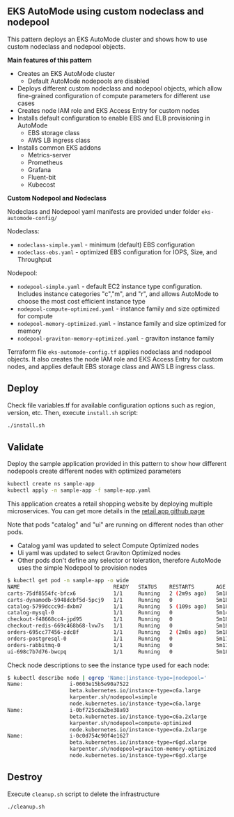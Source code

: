 EKS AutoMode using custom nodeclass and nodepool
---

This pattern deploys an EKS AutoMode cluster and shows how to use custom nodeclass and nodepool objects.

**Main features of this pattern**

- Creates an EKS AutoMode cluster
  - Default AutoMode nodepools are disabled
- Deploys different custom nodeclass and nodepool objects, which allow fine-grained configuration of compute parameters for different use cases
- Creates node IAM role and EKS Access Entry for custom nodes
- Installs default configuration to enable EBS and ELB provisioning in AutoMode
  - EBS storage class
  - AWS LB ingress class
- Installs common EKS addons
  - Metrics-server
  - Prometheus
  - Grafana
  - Fluent-bit
  - Kubecost

**Custom Nodepool and Nodeclass**

Nodeclass and Nodepool yaml manifests are provided under folder `eks-automode-config/`

Nodeclass:

- `nodeclass-simple.yaml` - minimum (default) EBS configuration
- `nodeclass-ebs.yaml` - optimized EBS configuration for IOPS, Size, and Throughput

Nodepool:

- `nodepool-simple.yaml` - default EC2 instance type configuration. Includes instance categories "c","m", and "r", and allows AutoMode to choose the most cost efficient instance type
- `nodepool-compute-optimized.yaml` - instance family and size optimized for compute
- `nodepool-memory-optimized.yaml` - instance family and size optimized for memory
- `nodepool-graviton-memory-optimized.yaml` - graviton instance family

Terraform file `eks-automode-config.tf` applies nodeclass and nodepool objects. It also creates the node IAM role and EKS Access Entry for custom nodes, and applies default EBS storage class and AWS LB ingress class.

Deploy
---
Check file variables.tf for available configuration options such as region, version, etc.
Then, execute `install.sh` script:

```bash
./install.sh
```

Validate
---
Deploy the sample application provided in this pattern to show how different nodepools create different nodes with optimized parameters

```bash
kubectl create ns sample-app
kubectl apply -n sample-app -f sample-app.yaml
```

This application creates a retail shopping website by deploying multiple microservices. You can get more details in the [retail app github page](https://github.com/aws-containers/retail-store-sample-app)

Note that pods "catalog" and "ui" are running on different nodes than other pods.

- Catalog yaml was updated to select Compute Optimized nodes
- Ui yaml was updated to select Graviton Optimized nodes
- Other pods don't define any selector or toleration, therefore AutoMode uses the simple Nodepool to provision nodes

```bash
$ kubectl get pod -n sample-app -o wide
NAME                              READY   STATUS    RESTARTS       AGE     IP           NODE                  NOMINATED NODE   READINESS GATES
carts-75df8554fc-bfcx6            1/1     Running   2 (2m9s ago)   5m18s   10.1.0.48    i-0603e15b5e90a7522   <none>           <none>
carts-dynamodb-5948dcbf5d-5pcj9   1/1     Running   0              5m18s   10.1.0.19    i-0603e15b5e90a7522   <none>           <none>
catalog-5799dccc9d-dxbm7          1/1     Running   5 (109s ago)   5m18s   10.1.0.80    i-0bf725cda2be38a93   <none>           <none>
catalog-mysql-0                   1/1     Running   0              5m14s   10.1.0.4     i-0603e15b5e90a7522   <none>           <none>
checkout-f48668cc4-jpd95          1/1     Running   0              5m18s   10.1.0.16    i-0603e15b5e90a7522   <none>           <none>
checkout-redis-669c468b68-lvw7s   1/1     Running   0              5m18s   10.1.0.32    i-0603e15b5e90a7522   <none>           <none>
orders-695cc77456-zdc8f           1/1     Running   2 (2m8s ago)   5m18s   10.1.0.18    i-0603e15b5e90a7522   <none>           <none>
orders-postgresql-0               1/1     Running   0              5m17s   10.1.0.51    i-0603e15b5e90a7522   <none>           <none>
orders-rabbitmq-0                 1/1     Running   0              5m17s   10.1.0.46    i-0603e15b5e90a7522   <none>           <none>
ui-698c7b7d76-bwcpq               1/1     Running   0              5m18s   10.1.0.119   i-0c0d754c90f4e1627   <none>           <none>
```

Check node descriptions to see the instance type used for each node:

```bash
$ kubectl describe node | egrep 'Name:|instance-type=|nodepool='
Name:               i-0603e15b5e90a7522
                    beta.kubernetes.io/instance-type=c6a.large
                    karpenter.sh/nodepool=simple
                    node.kubernetes.io/instance-type=c6a.large
Name:               i-0bf725cda2be38a93
                    beta.kubernetes.io/instance-type=c6a.2xlarge
                    karpenter.sh/nodepool=compute-optimized
                    node.kubernetes.io/instance-type=c6a.2xlarge
Name:               i-0c0d754c90f4e1627
                    beta.kubernetes.io/instance-type=r6gd.xlarge
                    karpenter.sh/nodepool=graviton-memory-optimized
                    node.kubernetes.io/instance-type=r6gd.xlarge
```


Destroy
---
Execute `cleanup.sh` script to delete the infrastructure

```bash
./cleanup.sh
```
